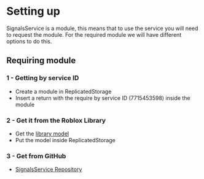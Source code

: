 # Setting up
SignalsService is a module, this means that to use the service you will need to request the module. For the required module we will have different options to do this.

## Requiring module
### 1 - Getting by service ID
* Create a module in ReplicatedStorage
* Insert a return with the require by service ID (7715453598) inside the module
### 2 - Get it from the Roblox Library
* Get the [library model](https://www.roblox.com/library/7715453598)
* Put the model inside ReplicatedStorage
### 3 - Get from GitHub
* [SignalsService Repository](https://github.com/KuperStudio/SignalsService)